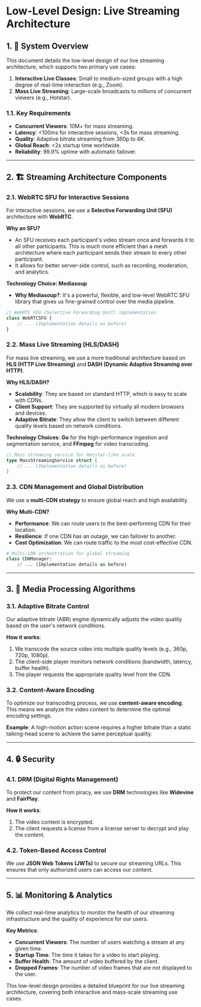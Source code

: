 # Low-Level Design: Live Streaming Architecture

## 1. 🎯 System Overview

This document details the low-level design of our live streaming architecture, which supports two primary use cases:
1.  **Interactive Live Classes**: Small to medium-sized groups with a high degree of real-time interaction (e.g., Zoom).
2.  **Mass Live Streaming**: Large-scale broadcasts to millions of concurrent viewers (e.g., Hotstar).

### 1.1. Key Requirements

-   **Concurrent Viewers**: 10M+ for mass streaming.
-   **Latency**: <100ms for interactive sessions, <3s for mass streaming.
-   **Quality**: Adaptive bitrate streaming from 360p to 4K.
-   **Global Reach**: <2s startup time worldwide.
-   **Reliability**: 99.9% uptime with automatic failover.

---

## 2. 🏗️ Streaming Architecture Components

### 2.1. WebRTC SFU for Interactive Sessions

For interactive sessions, we use a **Selective Forwarding Unit (SFU)** architecture with **WebRTC**.

**Why an SFU?**
-   An SFU receives each participant's video stream once and forwards it to all other participants. This is much more efficient than a mesh architecture where each participant sends their stream to every other participant.
-   It allows for better server-side control, such as recording, moderation, and analytics.

**Technology Choice: Mediasoup**
-   **Why Mediasoup?**: It's a powerful, flexible, and low-level WebRTC SFU library that gives us fine-grained control over the media pipeline.

```typescript
// WebRTC SFU (Selective Forwarding Unit) implementation
class WebRTCSFU {
    // ... (Implementation details as before)
}
```

### 2.2. Mass Live Streaming (HLS/DASH)

For mass live streaming, we use a more traditional architecture based on **HLS (HTTP Live Streaming)** and **DASH (Dynamic Adaptive Streaming over HTTP)**.

**Why HLS/DASH?**
-   **Scalability**: They are based on standard HTTP, which is easy to scale with CDNs.
-   **Client Support**: They are supported by virtually all modern browsers and devices.
-   **Adaptive Bitrate**: They allow the client to switch between different quality levels based on network conditions.

**Technology Choices**: **Go** for the high-performance ingestion and segmentation service, and **FFmpeg** for video transcoding.

```go
// Mass streaming service for Hotstar-like scale
type MassStreamingService struct {
    // ... (Implementation details as before)
}
```

### 2.3. CDN Management and Global Distribution

We use a **multi-CDN strategy** to ensure global reach and high availability.

**Why Multi-CDN?**
-   **Performance**: We can route users to the best-performing CDN for their location.
-   **Resilience**: If one CDN has an outage, we can failover to another.
-   **Cost Optimization**: We can route traffic to the most cost-effective CDN.

```python
# Multi-CDN orchestration for global streaming
class CDNManager:
    // ... (Implementation details as before)
```

---

## 3. 🧠 Media Processing Algorithms

### 3.1. Adaptive Bitrate Control

Our adaptive bitrate (ABR) engine dynamically adjusts the video quality based on the user's network conditions.

**How it works**:
1.  We transcode the source video into multiple quality levels (e.g., 360p, 720p, 1080p).
2.  The client-side player monitors network conditions (bandwidth, latency, buffer health).
3.  The player requests the appropriate quality level from the CDN.

### 3.2. Content-Aware Encoding

To optimize our transcoding process, we use **content-aware encoding**. This means we analyze the video content to determine the optimal encoding settings.

**Example**: A high-motion action scene requires a higher bitrate than a static talking-head scene to achieve the same perceptual quality.

---

## 4. 🔒 Security

### 4.1. DRM (Digital Rights Management)

To protect our content from piracy, we use **DRM** technologies like **Widevine** and **FairPlay**.

**How it works**:
1.  The video content is encrypted.
2.  The client requests a license from a license server to decrypt and play the content.

### 4.2. Token-Based Access Control

We use **JSON Web Tokens (JWTs)** to secure our streaming URLs. This ensures that only authorized users can access our content.

---

## 5. 📊 Monitoring & Analytics

We collect real-time analytics to monitor the health of our streaming infrastructure and the quality of experience for our users.

**Key Metrics**:
-   **Concurrent Viewers**: The number of users watching a stream at any given time.
-   **Startup Time**: The time it takes for a video to start playing.
-   **Buffer Health**: The amount of video buffered by the client.
-   **Dropped Frames**: The number of video frames that are not displayed to the user.

This low-level design provides a detailed blueprint for our live streaming architecture, covering both interactive and mass-scale streaming use cases.
